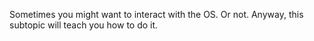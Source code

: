 Sometimes you might want to interact with the OS. Or not. Anyway, this subtopic will teach you how to do it.